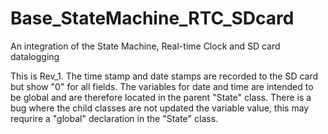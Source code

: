 # Base_StateMachine_RTC_SDcard
An integration of the State Machine, Real-time Clock and SD card datalogging

This is Rev_1. The time stamp and date stamps are recorded to the SD card but show "0" for all fields. The variables for date and time are intended to be global
and are therefore located in the parent "State" class. There is a bug where the child classes are not updated the variable value, this may requrire a "global" declaration in the "State" class.
